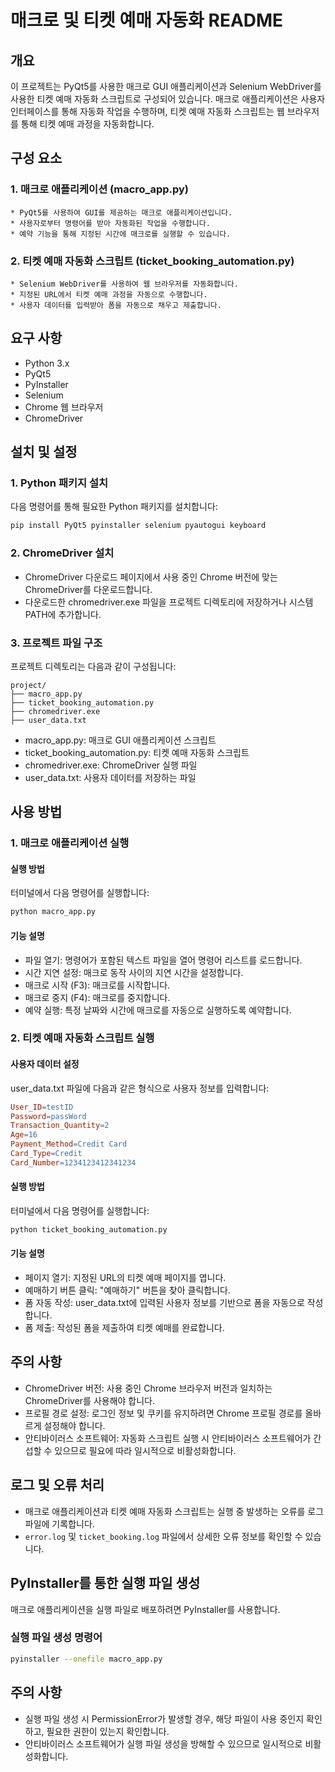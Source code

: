 # 매크로 및 티켓 예매 자동화 README
## 개요
이 프로젝트는 PyQt5를 사용한 매크로 GUI 애플리케이션과 Selenium WebDriver를 사용한 티켓 예매 자동화 스크립트로 구성되어 있습니다. 매크로 애플리케이션은 사용자 인터페이스를 통해 자동화 작업을 수행하며, 티켓 예매 자동화 스크립트는 웹 브라우저를 통해 티켓 예매 과정을 자동화합니다.

## 구성 요소
### 1. 매크로 애플리케이션 (macro_app.py)
    * PyQt5를 사용하여 GUI를 제공하는 매크로 애플리케이션입니다.
    * 사용자로부터 명령어를 받아 자동화된 작업을 수행합니다.
    * 예약 기능을 통해 지정된 시간에 매크로를 실행할 수 있습니다.

### 2. 티켓 예매 자동화 스크립트 (ticket_booking_automation.py)
    * Selenium WebDriver를 사용하여 웹 브라우저를 자동화합니다.
    * 지정된 URL에서 티켓 예매 과정을 자동으로 수행합니다.
    * 사용자 데이터를 입력받아 폼을 자동으로 채우고 제출합니다.

## 요구 사항
* Python 3.x
* PyQt5
* PyInstaller
* Selenium
* Chrome 웹 브라우저
* ChromeDriver

## 설치 및 설정
### 1. Python 패키지 설치
다음 명령어를 통해 필요한 Python 패키지를 설치합니다:

```bash
pip install PyQt5 pyinstaller selenium pyautogui keyboard
```

### 2. ChromeDriver 설치
* ChromeDriver 다운로드 페이지에서 사용 중인 Chrome 버전에 맞는 ChromeDriver를 다운로드합니다.
* 다운로드한 chromedriver.exe 파일을 프로젝트 디렉토리에 저장하거나 시스템 PATH에 추가합니다.

### 3. 프로젝트 파일 구조
프로젝트 디렉토리는 다음과 같이 구성됩니다:
```
project/
├── macro_app.py
├── ticket_booking_automation.py
├── chromedriver.exe
├── user_data.txt
```
* macro_app.py: 매크로 GUI 애플리케이션 스크립트
* ticket_booking_automation.py: 티켓 예매 자동화 스크립트
* chromedriver.exe: ChromeDriver 실행 파일
* user_data.txt: 사용자 데이터를 저장하는 파일

## 사용 방법
### 1. 매크로 애플리케이션 실행

#### 실행 방법
터미널에서 다음 명령어를 실행합니다:
```bash
python macro_app.py
```

#### 기능 설명
* 파일 열기: 명령어가 포함된 텍스트 파일을 열어 명령어 리스트를 로드합니다.
* 시간 지연 설정: 매크로 동작 사이의 지연 시간을 설정합니다.
* 매크로 시작 (F3): 매크로를 시작합니다.
* 매크로 중지 (F4): 매크로를 중지합니다.
* 예약 실행: 특정 날짜와 시간에 매크로를 자동으로 실행하도록 예약합니다.

### 2. 티켓 예매 자동화 스크립트 실행
#### 사용자 데이터 설정
user_data.txt 파일에 다음과 같은 형식으로 사용자 정보를 입력합니다:
```makefile
User_ID=testID
Password=passWord
Transaction_Quantity=2
Age=16
Payment_Method=Credit Card
Card_Type=Credit
Card_Number=1234123412341234
```
#### 실행 방법
터미널에서 다음 명령어를 실행합니다:
```bash
python ticket_booking_automation.py
```

#### 기능 설명
* 페이지 열기: 지정된 URL의 티켓 예매 페이지를 엽니다.
* 예매하기 버튼 클릭: "예매하기" 버튼을 찾아 클릭합니다.
* 폼 자동 작성: user_data.txt에 입력된 사용자 정보를 기반으로 폼을 자동으로 작성합니다.
* 폼 제출: 작성된 폼을 제출하여 티켓 예매를 완료합니다.

## 주의 사항
* ChromeDriver 버전: 사용 중인 Chrome 브라우저 버전과 일치하는 ChromeDriver를 사용해야 합니다.
* 프로필 경로 설정: 로그인 정보 및 쿠키를 유지하려면 Chrome 프로필 경로를 올바르게 설정해야 합니다.
* 안티바이러스 소프트웨어: 자동화 스크립트 실행 시 안티바이러스 소프트웨어가 간섭할 수 있으므로 필요에 따라 일시적으로 비활성화합니다.

## 로그 및 오류 처리
* 매크로 애플리케이션과 티켓 예매 자동화 스크립트는 실행 중 발생하는 오류를 로그 파일에 기록합니다.
* `error.log` 및 `ticket_booking.log` 파일에서 상세한 오류 정보를 확인할 수 있습니다.

## PyInstaller를 통한 실행 파일 생성
매크로 애플리케이션을 실행 파일로 배포하려면 PyInstaller를 사용합니다.

### 실행 파일 생성 명령어
```bash
pyinstaller --onefile macro_app.py
```

## 주의 사항
* 실행 파일 생성 시 PermissionError가 발생할 경우, 해당 파일이 사용 중인지 확인하고, 필요한 권한이 있는지 확인합니다.
* 안티바이러스 소프트웨어가 실행 파일 생성을 방해할 수 있으므로 일시적으로 비활성화합니다.